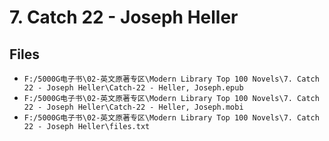 # 7. Catch 22 - Joseph Heller

## Files

- `F:/5000G电子书\02-英文原著专区\Modern Library Top 100 Novels\7. Catch 22 - Joseph Heller\Catch-22 - Heller, Joseph.epub`
- `F:/5000G电子书\02-英文原著专区\Modern Library Top 100 Novels\7. Catch 22 - Joseph Heller\Catch-22 - Heller, Joseph.mobi`
- `F:/5000G电子书\02-英文原著专区\Modern Library Top 100 Novels\7. Catch 22 - Joseph Heller\files.txt`
